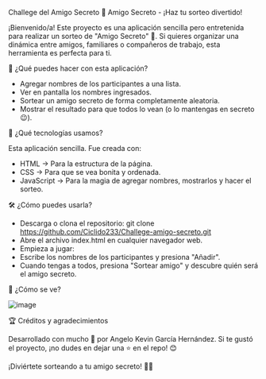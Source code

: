   Challege del Amigo Secreto
🎁 Amigo Secreto - ¡Haz tu sorteo divertido!

¡Bienvenido/a! Este proyecto es una aplicación sencilla pero entretenida para realizar un sorteo de "Amigo Secreto" 🎉. Si quieres organizar una dinámica entre amigos, familiares o compañeros de trabajo, esta herramienta es perfecta para ti.

🌟 ¿Qué puedes hacer con esta aplicación?

- Agregar nombres de los participantes a una lista.
- Ver en pantalla los nombres ingresados.
- Sortear un amigo secreto de forma completamente aleatoria.
- Mostrar el resultado para que todos lo vean (o lo mantengas en secreto 😉).

🚀 ¿Qué tecnologías usamos?

Esta aplicación sencilla. Fue creada con:

- HTML → Para la estructura de la página.
- CSS → Para que se vea bonita y ordenada.
- JavaScript → Para la magia de agregar nombres, mostrarlos y hacer el sorteo.

🛠️ ¿Cómo puedes usarla?

- Descarga o clona el repositorio:
git clone https://github.com/Ciclido233/Challege-amigo-secreto.git
- Abre el archivo index.html en cualquier navegador web.
- Empieza a jugar:
- Escribe los nombres de los participantes y presiona "Añadir".
- Cuando tengas a todos, presiona "Sortear amigo" y descubre quién será el amigo secreto.

📸 ¿Cómo se ve?

![image](https://github.com/user-attachments/assets/818ffd50-8498-4222-a37e-04d5fd086fee)

🏆 Créditos y agradecimientos

Desarrollado con mucho 💙 por Angelo Kevin García Hernández. Si te gustó el proyecto, ¡no dudes en dejar una ⭐ en el repo! 😊

¡Diviértete sorteando a tu amigo secreto! 🎁✨
